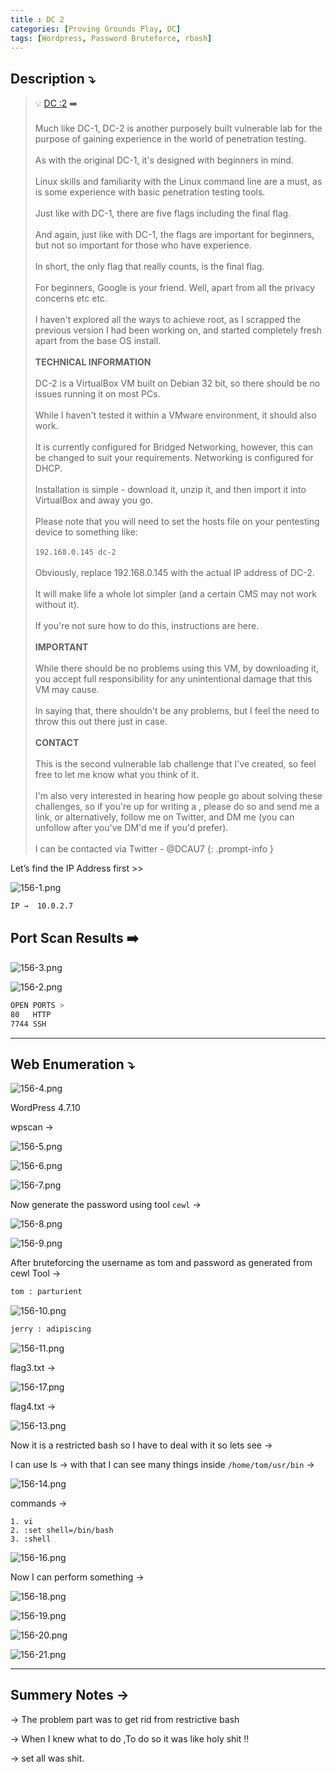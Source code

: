 ```yaml
---
title : DC 2
categories: [Proving Grounds Play, DC]
tags: [Wordpress, Password Bruteforce, rbash]
---
```


## **Description ⤵️**

>💡 [DC :2](https://vulnhub.com/entry/dc-2,311/) ➡️
<br><br>
Much like DC-1, DC-2 is another purposely built vulnerable lab for the purpose of gaining experience in the world of penetration testing.
<br><br>
As with the original DC-1, it's designed with beginners in mind.
<br><br>
Linux skills and familiarity with the Linux command line are a must, as is some experience with basic penetration testing tools.
<br><br>
Just like with DC-1, there are five flags including the final flag.
<br><br>
And again, just like with DC-1, the flags are important for beginners, but not so important for those who have experience.
<br><br>
In short, the only flag that really counts, is the final flag.
<br><br>
For beginners, Google is your friend. Well, apart from all the privacy concerns etc etc.
<br><br>
I haven't explored all the ways to achieve root, as I scrapped the previous version I had been working on, and started completely fresh apart from the base OS install.
<br><br>
**TECHNICAL INFORMATION**
<br><br>
DC-2 is a VirtualBox VM built on Debian 32 bit, so there should be no issues running it on most PCs.
<br><br>
While I haven't tested it within a VMware environment, it should also work.
<br><br>
It is currently configured for Bridged Networking, however, this can be changed to suit your requirements. Networking is configured for DHCP.
<br><br>
Installation is simple - download it, unzip it, and then import it into VirtualBox and away you go.
<br><br>
Please note that you will need to set the hosts file on your pentesting device to something like:
<br><br>
`192.168.0.145 dc-2`
<br><br>
Obviously, replace 192.168.0.145 with the actual IP address of DC-2.
<br><br>
It will make life a whole lot simpler (and a certain CMS may not work without it).
<br><br>
If you're not sure how to do this, instructions are here.
<br><br>
**IMPORTANT**
<br><br>
While there should be no problems using this VM, by downloading it, you accept full responsibility for any unintentional damage that this VM may cause.
<br><br>
In saying that, there shouldn't be any problems, but I feel the need to throw this out there just in case.
<br><br>
**CONTACT**
<br><br>
This is the second vulnerable lab challenge that I've created, so feel free to let me know what you think of it.
<br><br>
I'm also very interested in hearing how people go about solving these challenges, so if you're up for writing a , please do so and send me a link, or alternatively, follow me on Twitter, and DM me (you can unfollow after you've DM'd me if you'd prefer).
<br><br>
I can be contacted via Twitter - @DCAU7
{: .prompt-info }

Let’s find the IP Address first >>

![156-1.png](/Vulnhub-Files/img/DC-2/156-1.png)

```bash
IP →  10.0.2.7
```

## Port Scan Results ➡️

![156-3.png](/Vulnhub-Files/img/DC-2/156-3.png)

![156-2.png](/Vulnhub-Files/img/DC-2/156-2.png)

```bash
OPEN PORTS >
80   HTTP
7744 SSH
```

---

## Web Enumeration ⤵️

![156-4.png](/Vulnhub-Files/img/DC-2/156-4.png)

WordPress 4.7.10

wpscan →

![156-5.png](/Vulnhub-Files/img/DC-2/156-5.png)

![156-6.png](/Vulnhub-Files/img/DC-2/156-6.png)

![156-7.png](/Vulnhub-Files/img/DC-2/156-7.png)

Now generate the password using tool `cewl` →

![156-8.png](/Vulnhub-Files/img/DC-2/156-8.png)

![156-9.png](/Vulnhub-Files/img/DC-2/156-9.png)

After bruteforcing the username as tom and password as generated from cewl Tool →

```bash
tom : parturient
```

![156-10.png](/Vulnhub-Files/img/DC-2/156-10.png)

```bash
jerry : adipiscing
```

![156-11.png](/Vulnhub-Files/img/DC-2/156-11.png)

flag3.txt →

![156-17.png](/Vulnhub-Files/img/DC-2/156-17.png)

flag4.txt →

![156-13.png](/Vulnhub-Files/img/DC-2/156-13.png)

Now it is a restricted bash so I have to deal with it so lets see →

I can use ls → with that I can see many things  inside `/home/tom/usr/bin` →

![156-14.png](/Vulnhub-Files/img/DC-2/156-14.png)

commands →

```
1. vi
2. :set shell=/bin/bash
3. :shell

```

![156-16.png](/Vulnhub-Files/img/DC-2/156-16.png)

Now I can perform something →

![156-18.png](/Vulnhub-Files/img/DC-2/156-18.png)

![156-19.png](/Vulnhub-Files/img/DC-2/156-19.png)

![156-20.png](/Vulnhub-Files/img/DC-2/156-20.png)

![156-21.png](/Vulnhub-Files/img/DC-2/156-21.png)

---

## Summery Notes →

→ The problem part was to get rid from restrictive bash

→ When I knew what to do ,To do so it was like holy shit !!

→ set all was shit.